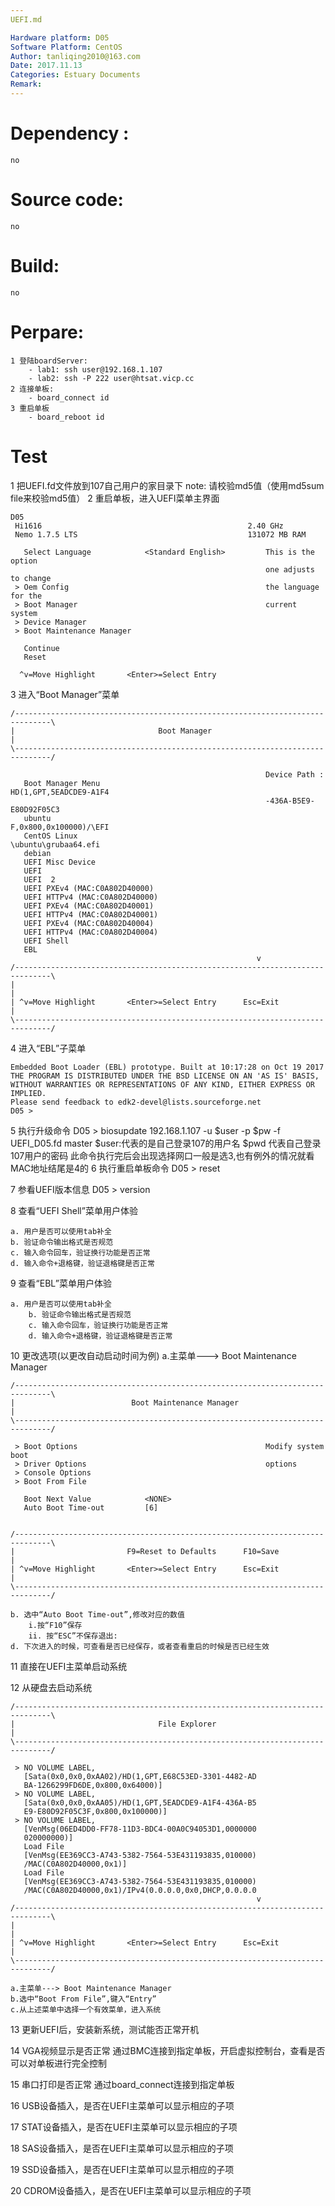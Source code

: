 ```yaml
---
UEFI.md   

Hardware platform: D05
Software Platform: CentOS
Author: tanliqing2010@163.com
Date: 2017.11.13
Categories: Estuary Documents 
Remark:
---
```


# Dependency :
    no
# Source code:
    no
# Build:
    no
# Perpare:
    1 登陆boardServer:
        - lab1: ssh user@192.168.1.107
        - lab2: ssh -P 222 user@htsat.vicp.cc
    2 连接单板:
        - board_connect id
    3 重启单板
        - board_reboot id
# Test
  1 把UEFI.fd文件放到107自己用户的家目录下
     note: 请校验md5值（使用md5sum file来校验md5值）
  2 重启单板，进入UEFI菜单主界面
```                             
D05                                                                            
 Hi1616                                              2.40 GHz                   
 Nemo 1.7.5 LTS                                      131072 MB RAM                                                                                          
                                                                                
   Select Language            <Standard English>         This is the option     
                                                         one adjusts to change  
 > Oem Config                                            the language for the   
 > Boot Manager                                          current system         
 > Device Manager                                                               
 > Boot Maintenance Manager                                                     
                                                                                
   Continue                                                                     
   Reset                                                                        
                                                                           
  ^v=Move Highlight       <Enter>=Select Entry
```
 3 进入“Boot Manager”菜单
```
/------------------------------------------------------------------------------\
|                                Boot Manager                                  |
\------------------------------------------------------------------------------/
                                                                                
                                                         Device Path :          
   Boot Manager Menu                                     HD(1,GPT,5EADCDE9-A1F4 
                                                         -436A-B5E9-E80D92F05C3 
   ubuntu                                                F,0x800,0x100000)/\EFI 
   CentOS Linux                                          \ubuntu\grubaa64.efi   
   debian                                                                       
   UEFI Misc Device                                                             
   UEFI                                                                         
   UEFI  2                                                                      
   UEFI PXEv4 (MAC:C0A802D40000)                                                
   UEFI HTTPv4 (MAC:C0A802D40000)                                               
   UEFI PXEv4 (MAC:C0A802D40001)                                                
   UEFI HTTPv4 (MAC:C0A802D40001)                                               
   UEFI PXEv4 (MAC:C0A802D40004)                                                
   UEFI HTTPv4 (MAC:C0A802D40004) 
   UEFI Shell
   EBL                                              
                                                       v                        
/------------------------------------------------------------------------------\
|                                                                              |
| ^v=Move Highlight       <Enter>=Select Entry      Esc=Exit                   |
\------------------------------------------------------------------------------/ 
```
 4 进入“EBL”子菜单

```
Embedded Boot Loader (EBL) prototype. Built at 10:17:28 on Oct 19 2017
THE PROGRAM IS DISTRIBUTED UNDER THE BSD LICENSE ON AN 'AS IS' BASIS,
WITHOUT WARRANTIES OR REPRESENTATIONS OF ANY KIND, EITHER EXPRESS OR IMPLIED.
Please send feedback to edk2-devel@lists.sourceforge.net
D05 >
```

 
 5 执行升级命令
 	D05 > biosupdate 192.168.1.107 -u $user -p $pw -f UEFI_D05.fd master
 $user:代表的是自己登录107的用户名 $pwd 代表自己登录107用户的密码
此命令执行完后会出现选择网口一般是选3,也有例外的情况就看MAC地址结尾是4的
 6  执行重启单板命令
 	D05 > reset

 7  参看UEFI版本信息
 	D05 > version
 
 8  查看“UEFI Shell”菜单用户体验
 	
	a. 用户是否可以使用tab补全
 	b. 验证命令输出格式是否规范
	c. 输入命令回车，验证换行功能是否正常
	d. 输入命令+退格键，验证退格键是否正常
 9 查看“EBL”菜单用户体验
	
	a. 用户是否可以使用tab补全
        b. 验证命令输出格式是否规范
        c. 输入命令回车，验证换行功能是否正常
        d. 输入命令+退格键，验证退格键是否正常	

 10 更改选项(以更改自动启动时间为例)
 	a.主菜单---> Boot Maintenance Manager 

```
/------------------------------------------------------------------------------\
|                          Boot Maintenance Manager                            |
\------------------------------------------------------------------------------/
                                                                                
 > Boot Options                                          Modify system boot     
 > Driver Options                                        options                
 > Console Options                                                              
 > Boot From File                                                               
                                                                                
   Boot Next Value            <NONE>                                            
   Auto Boot Time-out         [6]                                               
                                                                                
                                                                                
/------------------------------------------------------------------------------\
|                         F9=Reset to Defaults      F10=Save                   |
| ^v=Move Highlight       <Enter>=Select Entry      Esc=Exit                   |
\------------------------------------------------------------------------------/

```
 
    b. 选中“Auto Boot Time-out”,修改对应的数值
 		i.按“F10”保存
 		ii. 按“ESC”不保存退出:
 	d. 下次进入的时候，可查看是否已经保存，或者查看重启的时候是否已经生效
 11 直接在UEFI主菜单启动系统
 	
 12 从硬盘去启动系统
 	
```
/------------------------------------------------------------------------------\
|                                File Explorer                                 |
\------------------------------------------------------------------------------/
                                                                                
 > NO VOLUME LABEL,                                                             
   [Sata(0x0,0x0,0xAA02)/HD(1,GPT,E68C53ED-3301-4482-AD                         
   BA-1266299FD6DE,0x800,0x64000)]                                              
 > NO VOLUME LABEL,                                                             
   [Sata(0x0,0x0,0xAA05)/HD(1,GPT,5EADCDE9-A1F4-436A-B5                         
   E9-E80D92F05C3F,0x800,0x100000)]                                             
 > NO VOLUME LABEL,                                                             
   [VenMsg(06ED4DD0-FF78-11D3-BDC4-00A0C94053D1,0000000                         
   020000000)]                                                                  
   Load File                                                                    
   [VenMsg(EE369CC3-A743-5382-7564-53E431193835,010000)                         
   /MAC(C0A802D40000,0x1)]                                                      
   Load File                                                                    
   [VenMsg(EE369CC3-A743-5382-7564-53E431193835,010000)                         
   /MAC(C0A802D40000,0x1)/IPv4(0.0.0.0,0x0,DHCP,0.0.0.0                         
                                                       v                        
/------------------------------------------------------------------------------\
|                                                                              |
| ^v=Move Highlight       <Enter>=Select Entry      Esc=Exit                   |
\------------------------------------------------------------------------------/

```
    a.主菜单---> Boot Maintenance Manager 
 	b.选中“Boot From File”,键入“Entry”
    c.从上述菜单中选择一个有效菜单，进入系统
 
13 更新UEFI后，安装新系统，测试能否正常开机

14 VGA视频显示是否正常
	通过BMC连接到指定单板，开启虚拟控制台，查看是否可以对单板进行完全控制

15 串口打印是否正常
	通过board_connect连接到指定单板

16 USB设备插入，是否在UEFI主菜单可以显示相应的子项

17 STAT设备插入，是否在UEFI主菜单可以显示相应的子项

18 SAS设备插入，是否在UEFI主菜单可以显示相应的子项

19 SSD设备插入，是否在UEFI主菜单可以显示相应的子项

20 CDROM设备插入，是否在UEFI主菜单可以显示相应的子项

